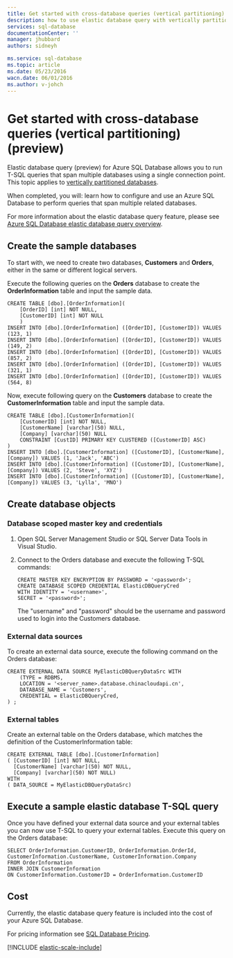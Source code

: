 ```yaml
---
title: Get started with cross-database queries (vertical partitioning) | Azure
description: how to use elastic database query with vertically partitioned databases
services: sql-database
documentationCenter: ''
manager: jhubbard
authors: sidneyh

ms.service: sql-database
ms.topic: article
ms.date: 05/23/2016
wacn.date: 06/01/2016
ms.author: v-johch
---
```


# Get started with cross-database queries (vertical partitioning) (preview)

Elastic database query (preview) for Azure SQL Database allows you to run T-SQL queries that span multiple databases using a single connection point. This topic applies to [vertically partitioned databases](./sql-database-elastic-query-vertical-partitioning.md).  

When completed, you will: learn how to configure and use an Azure SQL Database to perform queries that span multiple related databases. 

For more information about the elastic database query feature, please see  [Azure SQL Database elastic database query overview](./sql-database-elastic-query-overview.md). 

## Create the sample databases

To start with, we need to create two databases, **Customers** and **Orders**, either in the same or different logical servers.   

Execute the following queries on the **Orders** database to create the **OrderInformation** table and input the sample data. 

```
CREATE TABLE [dbo].[OrderInformation]( 
    [OrderID] [int] NOT NULL, 
    [CustomerID] [int] NOT NULL 
    ) 
INSERT INTO [dbo].[OrderInformation] ([OrderID], [CustomerID]) VALUES (123, 1) 
INSERT INTO [dbo].[OrderInformation] ([OrderID], [CustomerID]) VALUES (149, 2) 
INSERT INTO [dbo].[OrderInformation] ([OrderID], [CustomerID]) VALUES (857, 2) 
INSERT INTO [dbo].[OrderInformation] ([OrderID], [CustomerID]) VALUES (321, 1) 
INSERT INTO [dbo].[OrderInformation] ([OrderID], [CustomerID]) VALUES (564, 8) 
```

Now, execute following query on the **Customers** database to create the **CustomerInformation** table and input the sample data. 

```
CREATE TABLE [dbo].[CustomerInformation]( 
    [CustomerID] [int] NOT NULL, 
    [CustomerName] [varchar](50) NULL, 
    [Company] [varchar](50) NULL 
    CONSTRAINT [CustID] PRIMARY KEY CLUSTERED ([CustomerID] ASC) 
) 
INSERT INTO [dbo].[CustomerInformation] ([CustomerID], [CustomerName], [Company]) VALUES (1, 'Jack', 'ABC') 
INSERT INTO [dbo].[CustomerInformation] ([CustomerID], [CustomerName], [Company]) VALUES (2, 'Steve', 'XYZ') 
INSERT INTO [dbo].[CustomerInformation] ([CustomerID], [CustomerName], [Company]) VALUES (3, 'Lylla', 'MNO') 
```

## Create database objects
### Database scoped master key and credentials

1. Open SQL Server Management Studio or SQL Server Data Tools in Visual Studio.
2. Connect to the Orders database and execute the following T-SQL commands:

    ```
    CREATE MASTER KEY ENCRYPTION BY PASSWORD = '<password>'; 
    CREATE DATABASE SCOPED CREDENTIAL ElasticDBQueryCred 
    WITH IDENTITY = '<username>', 
    SECRET = '<password>';  
    ```

    The "username" and "password" should be the username and password used to login into the Customers database.

### External data sources
To create an external data source, execute the following command on the Orders database: 

```
CREATE EXTERNAL DATA SOURCE MyElasticDBQueryDataSrc WITH 
    (TYPE = RDBMS, 
    LOCATION = '<server_name>.database.chinacloudapi.cn', 
    DATABASE_NAME = 'Customers', 
    CREDENTIAL = ElasticDBQueryCred, 
) ;
```

### External tables
Create an external table on the Orders database, which matches the definition of the CustomerInformation table:

```
CREATE EXTERNAL TABLE [dbo].[CustomerInformation] 
( [CustomerID] [int] NOT NULL, 
  [CustomerName] [varchar](50) NOT NULL, 
  [Company] [varchar](50) NOT NULL) 
WITH 
( DATA_SOURCE = MyElasticDBQueryDataSrc) 
```

## Execute a sample elastic database T-SQL query

Once you have defined your external data source and your external tables you can now use T-SQL to query your external tables. Execute this query on the Orders database: 

```
SELECT OrderInformation.CustomerID, OrderInformation.OrderId, CustomerInformation.CustomerName, CustomerInformation.Company 
FROM OrderInformation 
INNER JOIN CustomerInformation 
ON CustomerInformation.CustomerID = OrderInformation.CustomerID 
```

## Cost

Currently, the elastic database query feature is included into the cost of your Azure SQL Database.  

For pricing information see [SQL Database Pricing](https://www.azure.cn/pricing/details/sql-database). 

[!INCLUDE [elastic-scale-include](../../includes/elastic-scale-include.md)]

<!--Image references-->

<!--anchors-->